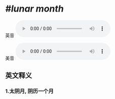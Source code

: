 # ***\#lunar month*** 
英音
<audio src="./media/lunar month1_AAC.aac" controls="controls"></audio>

美音
<audio src="./media/lunar month2_AAC.aac" controls="controls"></audio>



  

英文释义
---
### 1.**太阴月, 阴历一个月**  


